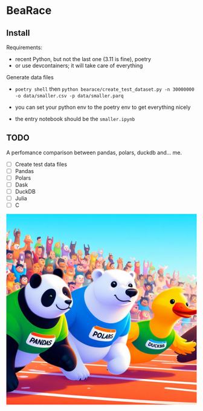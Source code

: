 # BeaRace

## Install

Requirements:

- recent Python, but not the last one (3.11 is fine), poetry
- or use devcontainers; it will take care of everything

Generate data files

- `poetry shell` then `python bearace/create_test_dataset.py -n 30000000 -o data/smaller.csv -p data/smaller.parq`
- you can set your python env to the poetry env to get everything nicely

- the entry notebook should be the `smaller.ipynb`


## TODO

A perfomance comparison between pandas, polars, duckdb and... me.
- [ ] Create test data files
- [ ] Pandas
- [ ] Polars
- [ ] Dask
- [ ] DuckDB
- [ ] Julia
- [ ] C

![Illustration of a panda, a polar bear and a duck preparing for a running contest](bears-and-ducks.jpg)
